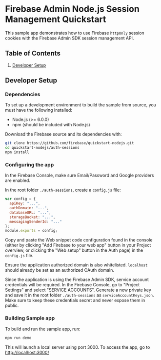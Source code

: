 # Firebase Admin Node.js Session Management Quickstart

This sample app demonstrates how to use Firebase `httpOnly` session cookies
with the Firebase Admin SDK session management API.

## Table of Contents

1. [Developer Setup](#developer-setup)

## Developer Setup

### Dependencies

To set up a development environment to build the sample from source, you must
have the following installed:
- Node.js (>= 6.0.0)
- npm (should be included with Node.js)

Download the Firebase source and its dependencies with:

```bash
git clone https://github.com/firebase/quickstart-nodejs.git
cd quickstart-nodejs/auth-sessions
npm install
```

### Configuring the app

In the Firebase Console, make sure Email/Password and Google providers are enabled.

In the root folder `./auth-sessions`, create a `config.js` file:

```javascript
var config = {
  apiKey: "...",
  authDomain: "...",
  databaseURL: "...",
  storageBucket: "...",
  messagingSenderId: "..."
};
module.exports = config;
```
Copy and paste the Web snippet code configuration found in the console (either by clicking "Add
Firebase to your web app" button in your Project overview, or clicking the "Web setup" button in
the Auth page) in the `config.js` file.

Ensure the application authorized domain is also whitelisted. `localhost` should already be set
as an authorized OAuth domain.

Since the application is using the Firebase Admin SDK, service account credentials will be
required. In the Firebase Console, go to "Project Settings" and select "SERVICE ACCOUNTS".
Generate a new private key and save it in the root folder `./auth-sessions` as
`serviceAccountKeys.json`.
Make sure to keep these credentials secret and never expose them in public.

### Building Sample app

To build and run the sample app, run:
```bash
npm run demo
```

This will launch a local server using port 3000.
To access the app, go to [http://localhost:3000/](http://localhost:3000)


